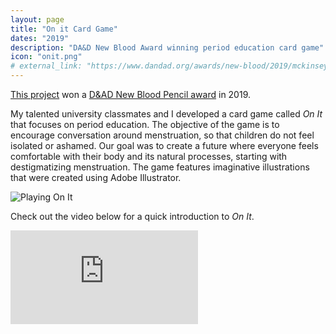 ```yaml
---
layout: page
title: "On it Card Game"
dates: "2019"
description: "DA&D New Blood Award winning period education card game"
icon: "onit.png"
# external_link: "https://www.dandad.org/awards/new-blood/2019/mckinsey-design-the-case-for-her/3444/on-it/"
---
```


[This project](https://www.dandad.org/awards/new-blood/2019/mckinsey-design-the-case-for-her/3444/on-it/) won a [D&AD New Blood Pencil award](https://www.dandad.org/profiles/jury/517866/mckinsey-design-the-case-for-her/) in 2019.

My talented university classmates and I developed a card game called _On It_ that focuses on period education. The objective of the game is to encourage conversation around menstruation, so that children do not feel isolated or ashamed. Our goal was to create a future where everyone feels comfortable with their body and its natural processes, starting with destigmatizing menstruation. The game features imaginative illustrations that were created using Adobe Illustrator.

![Playing On It](/assets/pages/onit/onit-playing.JPG)

Check out the video below for a quick introduction to _On It_.

<div class="iframe-container">
<iframe src="https://www.youtube.com/embed/vwKYpNPGtRU?modestbranding=1&showinfo=0&fs=0" frameborder="0" allow="accelerometer; autoplay; clipboard-write; encrypted-media; gyroscope; picture-in-picture; web-share" allowfullscreen></iframe>
</div>
